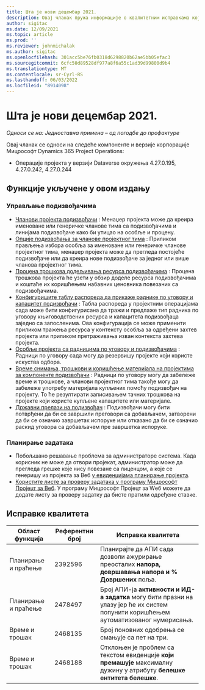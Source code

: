 ```yaml
---
title: Шта је нови децембар 2021.
description: Овај чланак пружа информације о квалитетним исправкама које су доступне у децембру 2021.
author: sigitac
ms.date: 12/09/2021
ms.topic: article
ms.prod: ''
ms.reviewer: johnmichalak
ms.author: sigitac
ms.openlocfilehash: 301acc5be76fb0318d6298820b62ae5bb05efac3
ms.sourcegitcommit: 6cfc50d89528df977a8f6a55c1ad39d99800d9b4
ms.translationtype: MT
ms.contentlocale: sr-Cyrl-RS
ms.lasthandoff: 06/03/2022
ms.locfileid: "8914098"
---
```

# <a name="whats-new-december-2021---project-operations-lite-deployment"></a>Шта је нови децембар 2021.

_Односи се на: Једноставна примена – од погодбе до профактуре_

Овај чланак се односи на следеће компоненте и верзије корпорације Мицрософт Dynamics 365 Project Operations:

- Операције пројекта у верзији Dataverse окружења 4.27.0.195, 4.27.0.242, 4.27.0.244


## <a name="features-included-in-this-release"></a>Функције укључене у овом издању

### <a name="subcontract-management"></a>Управљање подизвођачима 

- [Чланови пројекта подизвођачи](../subcontracting/subcontracting-project-team-members.md) : Менаџер пројекта може да креира именоване или генеричке чланове тима са подизвођачима и линијама подизвођаче како би утицао на особље и процену.
- [Опције подизвођања за чланове пројектног тима](../subcontracting/subcon-options.md) : Приликом прављења избора особља за именоване или генеричке чланове пројектног тима, менаџер пројекта може да прегледа постојеће подизвођаче или да креира нове подизвођаче за једног или више чланова пројектног тима. 
- [Процена трошкова додељивања ресурса подизвођачима](../subcontracting/costing-subcon-ra.md) : Процена трошкова пројекта ће узети у обзир доделе ресурса подизвођачима и коштаће их коришћењем набавних ценовника повезаних са подизвођачима. 
- [Конфигуришите таблу распореда да прикаже раднике по уговору и капацитет подизвођачи](../subcontracting/configure-sb-subcon.md) : Табла распореда у пројектним операцијама сада може бити конфигурисана да тражи и предлаже тип радника по уговору књиговодствених ресурса и капацитета подизвођаца заједно са запосленима. Ова конфигурација се може применити приликом тражења ресурса у контексту особља за одређени захтев пројекта или приликом претраживања изван контекста захтева пројекта.
- [Особље пројекта са радницима по уговору и подизвођачима](../subcontracting/staffing-cw.md) : Радници по уговору сада могу да резервишу пројекте који користе искуства одбора.
- [Време снимања, трошкови и коришћење материјала на пројектима за компоненте подизвођачи](../subcontracting/recording-subcon-actuals.md) : Радници по уговору могу да забележе време и трошкове, а чланови пројектног тима такође могу да забележе употребу материјала купљених помоћу подизвођач на пројекту. То ће резултирати записивањем тачних трошкова на пројекте који користе купљене капацитете или материјале.
- [Државни прелази на подизвођач](../subcontracting/subcon-states.md) : Подизвођачи могу бити потврђени да би се завршили преговори са добављачем, затворени да би се означио завршетак испоруке или отказано да би се означио раскид уговора са добављачем пре завршетка испоруке.

### <a name="task-planning"></a>Планирање задатака
- Побољшано решавање проблема за администраторе система. Када корисник не може да отвори пројекат, администратор може да прегледа грешке које нису повезане са лиценцом, а које се генеришу из пројекта за Веб [у евиденцијама планирање пројекта](../../project-management/schedule-api-logs.md).
- [Користите листе за проверу задатака у програму Мицрософт Пројецт за Веб](https://support.microsoft.com/en-us/office/use-task-checklists-in-microsoft-project-for-the-web-c69bcf73-5c75-4ad3-9893-6d6f92360e9c). У програму Мицрософт Пројецт за Wеб можете да додате листу за проверу задатку да бисте пратили одређене ставке.

## <a name="quality-updates"></a>Исправке квалитета

| **Област функција** | **Референтни број** | **Исправка квалитета** |
| --- | --- | --- |
| Планирање и праћење | 2392596 | Планирајте да АПИ сада дозволи ажурирање преосталих **напора, довршавања** **напора и** **% Довршених** поља. |
| Планирање и праћење | 2478497 | Број АПИ-ја **активности и** **ИД-а задатка** могу бити празни на улазу јер ће их систем попунити коришћењем аутоматизованог нумерисања.|
| Време и трошак | 2468135 | Број поновних одобрења се смањује са пет на три. |
| Време и трошак | 2468188 | Отклоњен је проблем са текстом евиденције **који премашује** максималну дужину у атрибуту **белешке ентитета белешке**. |
